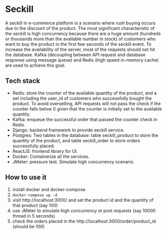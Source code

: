 # Seckill

A seckill in e-commerce platform is a scenario where rush buying occurs due to the discount of the product. The most significant characteristic of the seckill is high concurrency because there are a huge amount (hundreds or thousands more than the available number in stock) of customers who want to buy the product in the first few seconds of the seckill event. To increase the availability of the server, most of the requests should not hit the database. Kafka (decoupling between API request and database response using message queue) and Redis (high speed in-memory cache) are used to achieve this goal.

## Tech stack
- Redis: store the counter of the available quantity of the product, and a set including the user_id of customers who successfully bought the product. To avoid overselling, API requests will not pass the check if the counter falls below 0 given that the counter is initially set to the available quantity. 
- Kafka: enqueue the successful order that passed the counter check in Redis.
- Django: backend framework to provide seckill service.
- Postgres: Two tables in the database: table seckill_product to store the quantity of the product, and table seckill_order to store orders successfully placed.
- ReactJS: frontend library for UI.
- Docker: Containerize all the services.
- JMeter: pressure test. Simulate high concurrency scenario.

## How to use it

1. install docker and docker-compose
2. `docker-compose up -d`
3. visit http://localhost:3000/ and set the product id and the quantity of that product (say 100)
4. use JMeter to simulate high concurrency ot post requests (say 10000 thread in 5 seconds)
5. check the orders placed in the http://localhost:3000/order/product_id (should be 100)
